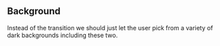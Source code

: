 ## Background

Instead of the transition we should just let the user pick from a variety of dark backgrounds including these two.  
